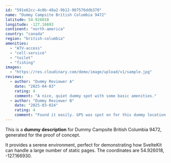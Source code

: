 ```yaml
---
id: "591e62cc-4c0b-48a2-9b12-987576ddb370"
name: "Dummy Campsite British Columbia 9472"
latitude: 54.926018
longitude: -127.16693
continent: "north-america"
country: "canada"
region: "british-columbia"
amenities:
  - "ATV-access"
  - "cell-service"
  - "toilet"
  - "fishing"
images:
  - "https://res.cloudinary.com/demo/image/upload/v1/sample.jpg"
reviews:
  - author: "Dummy Reviewer A"
    date: "2025-04-03"
    rating: 4
    comment: "A nice, quiet dummy spot with some basic amenities."
  - author: "Dummy Reviewer B"
    date: "2025-03-024"
    rating: 4
    comment: "Found it easily. GPS was spot on for this dummy location."
---
```


This is a **dummy description** for Dummy Campsite British Columbia 9472, generated for the proof of concept.

It provides a serene environment, perfect for demonstrating how SvelteKit can handle a large number of static pages. The coordinates are 54.926018, -127.166930.
